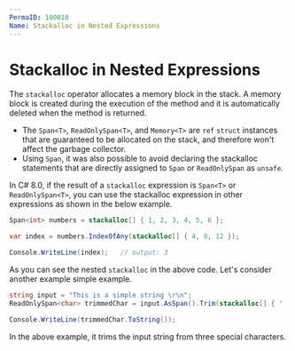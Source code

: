 ```yaml
---
PermaID: 100010
Name: Stackalloc in Nested Expressions
---
```


# Stackalloc in Nested Expressions

The `stackalloc` operator allocates a memory block in the stack. A memory block is created during the execution of the method and it is automatically deleted when the method is returned.

 - The `Span<T>`, `ReadOnlySpan<T>`, and `Memory<T>` are `ref` `struct` instances that are guaranteed to be allocated on the stack, and therefore won't affect the garbage collector. 
 - Using `Span`, it was also possible to avoid declaring the stackalloc statements that are directly assigned to `Span` or `ReadOnlySpan` as `unsafe`.

In C# 8.0, if the result of a `stackalloc` expression is `Span<T>` or `ReadOnlySpan<T>`, you can use the stackalloc expression in other expressions as shown in the below example.

```csharp
Span<int> numbers = stackalloc[] { 1, 2, 3, 4, 5, 6 };

var index = numbers.IndexOfAny(stackalloc[] { 4, 8, 12 });

Console.WriteLine(index);   // output: 3  
```

As you can see the nested `stackalloc` in the above code. Let's consider another example simple example.

```csharp
string input = "This is a simple string \r\n";
ReadOnlySpan<char> trimmedChar = input.AsSpan().Trim(stackalloc[] { ' ', '\r', '\n' });

Console.WriteLine(trimmedChar.ToString());
``` 

In the above example, it trims the input string from three special characters.
